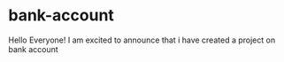 # bank-account
Hello Everyone! I am excited to announce that i have created a project on bank account
